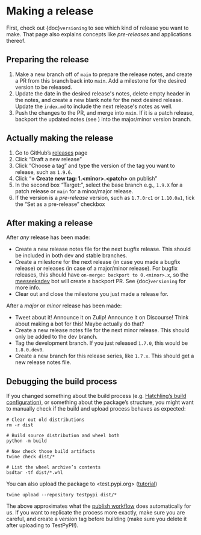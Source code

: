 # Making a release

First, check out {doc}`versioning` to see which kind of release you want to make.
That page also explains concepts like *pre-releases* and applications thereof.

## Preparing the release

1. Make a new branch off of `main` to prepare the release notes, and create a PR from this branch back into `main`.  Add a milestone for the desired version to be released.
2. Update the date in the desired release's notes, delete empty header in the notes, and create a new blank note for the next desired release.  Update the `index.md` to include the next release's notes as well.
3. Push the changes to the PR, and merge into `main`.  If it is a patch release, backport the updated notes (see [](#versioning-tooling)) into the major/minor version branch.

## Actually making the release

1. Go to GitHub’s [releases][] page
2. Click “Draft a new release”
3. Click “Choose a tag” and type the version of the tag you want to release, such as `1.9.6`.
4. Click “**+ Create new tag: 1.\<minor>.\<patch>** on publish”
5. In the second box “Target:”, select the base branch e.g., `1.9.X` for a patch release or `main` for a minor/major release.
6. If the version is a *pre-release* version, such as `1.7.0rc1` or `1.10.0a1`, tick the “Set as a pre-release” checkbox

[releases]: https://github.com/scverse/scanpy/releases

## After making a release

After *any* release has been made:

- Create a new release notes file for the next bugfix release.
  This should be included in both dev and stable branches.
- Create a milestone for the next release (in case you made a bugfix release) or releases (in case of a major/minor release).
  For bugfix releases, this should have `on-merge: backport to 0.<minor>.x`,
  so the [meeseeksdev][] bot will create a backport PR. See {doc}`versioning` for more info.
- Clear out and close the milestone you just made a release for.

After a *major* or *minor* release has been made:

- Tweet about it! Announce it on Zulip! Announce it on Discourse! Think about making a bot for this! Maybe actually do that?
- Create a new release notes file for the next minor release. This should only be added to the dev branch.
- Tag the development branch. If you just released `1.7.0`, this would be `1.8.0.dev0`.
- Create a new branch for this release series, like `1.7.x`. This should get a new release notes file.

[meeseeksdev]: https://meeseeksbox.github.io

## Debugging the build process

If you changed something about the build process (e.g. [Hatchling’s build configuration][hatch-build]),
or something about the package’s structure,
you might want to manually check if the build and upload process behaves as expected:

```shell
# Clear out old distributions
rm -r dist

# Build source distribution and wheel both
python -m build

# Now check those build artifacts
twine check dist/*

# List the wheel archive’s contents
bsdtar -tf dist/*.whl

```

You can also upload the package to <test.pypi.org> ([tutorial][testpypi tutorial])

[testpypi tutorial]: https://packaging.python.org/en/latest/tutorials/packaging-projects/#uploading-the-distribution-archives

```
twine upload --repository testpypi dist/*
```

The above approximates what the [publish workflow][] does automatically for us.
If you want to replicate the process more exactly, make sure you are careful,
and create a version tag before building (make sure you delete it after uploading to TestPyPI!).

[hatch-build]: https://hatch.pypa.io/latest/config/build/
[publish workflow]: https://github.com/scverse/scanpy/tree/main/.github/workflows/publish.yml
